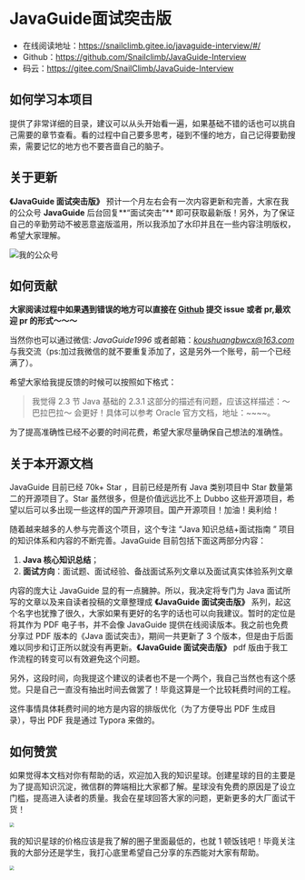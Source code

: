 # JavaGuide面试突击版

- 在线阅读地址：https://snailclimb.gitee.io/javaguide-interview/#/
- Github：https://github.com/Snailclimb/JavaGuide-Interview
- 码云：https://gitee.com/SnailClimb/JavaGuide-Interview

## 如何学习本项目

提供了非常详细的目录，建议可以从头开始看一遍，如果基础不错的话也可以挑自己需要的章节查看。看的过程中自己要多思考，碰到不懂的地方，自己记得要勤搜索，需要记忆的地方也不要吝啬自己的脑子。

## 关于更新

**《JavaGuide 面试突击版》** 预计一个月左右会有一次内容更新和完善，大家在我的公众号 **JavaGuide** 后台回复**“面试突击”** 即可获取最新版！另外，为了保证自己的辛勤劳动不被恶意盗版滥用，所以我添加了水印并且在一些内容注明版权，希望大家理解。

![我的公众号](https://my-blog-to-use.oss-cn-beijing.aliyuncs.com/2019-6/167598cd2e17b8ec.png)

## 如何贡献

**大家阅读过程中如果遇到错误的地方可以直接在 [Github](https://github.com/Snailclimb/JavaGuide-Interview) 提交 issue 或者 pr,最欢迎 pr 的形式～～～**

当然你也可以通过微信: _JavaGuide1996_ 或者邮箱：*koushuangbwcx@163.com*与我交流（ps:加过我微信的就不要重复添加了，这是另外一个账号，前一个已经满了）。

希望大家给我提反馈的时候可以按照如下格式：

> 我觉得 2.3 节 Java 基础的 2.3.1 这部分的描述有问题，应该这样描述：～巴拉巴拉～ 会更好！具体可以参考 Oracle 官方文档，地址：~~~~。

为了提高准确性已经不必要的时间花费，希望大家尽量确保自己想法的准确性。

## 关于本开源文档

JavaGuide 目前已经 70k+ Star ，目前已经是所有 Java 类别项目中 Star 数量第二的开源项目了。Star 虽然很多，但是价值远远比不上 Dubbo 这些开源项目，希望以后可以多出现一些这样的国产开源项目。国产开源项目！加油！奥利给！

随着越来越多的人参与完善这个项目，这个专注 “Java 知识总结+面试指南 ” 项目的知识体系和内容的不断完善。JavaGuide 目前包括下面这两部分内容：

1. **Java 核心知识总结**；
2. **面试方向**：面试题、面试经验、备战面试系列文章以及面试真实体验系列文章

内容的庞大让 JavaGuide 显的有一点臃肿。所以，我决定将专门为 Java 面试所写的文章以及来自读者投稿的文章整理成 **《JavaGuide 面试突击版》** 系列，起这个名字也犹豫了很久，大家如果有更好的名字的话也可以向我建议。暂时的定位是将其作为 PDF 电子书，并不会像 JavaGuide 提供在线阅读版本。我之前也免费分享过 PDF 版本的《Java 面试突击》，期间一共更新了 3 个版本，但是由于后面难以同步和订正所以就没有再更新。**《JavaGuide 面试突击版》** pdf 版由于我工作流程的转变可以有效避免这个问题。

另外，这段时间，向我提这个建议的读者也不是一个两个，我自己当然也有这个感觉。只是自己一直没有抽出时间去做罢了！毕竟这算是一个比较耗费时间的工程。

这件事情具体耗费时间的地方是内容的排版优化（为了方便导出 PDF 生成目录），导出 PDF 我是通过 Typora 来做的。

## 如何赞赏

如果觉得本文档对你有帮助的话，欢迎加入我的知识星球。创建星球的目的主要是为了提高知识沉淀，微信群的弊端相比大家都了解。星球没有免费的原因是了设立门槛，提高进入读者的质量。我会在星球回答大家的问题，更新更多的大厂面试干货！

<img src="https://imgkr.cn-bj.ufileos.com/cf2ebd93-e981-4ec5-b018-e92e334c3df1.png" style="zoom:50%;" />

我的知识星球的价格应该是我了解的圈子里面最低的，也就 1 顿饭钱吧！毕竟关注我的大部分还是学生，我打心底里希望自己分享的东西能对大家有帮助。

<img src="https://my-blog-to-use.oss-cn-beijing.aliyuncs.com/2019-11/Screen Shot 2020-03-07 at 7.33.50 PM.jpg" style="zoom:50%;" />
